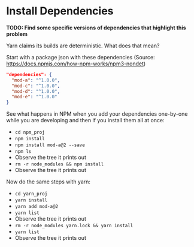 # Install Dependencies

**TODO: Find some specific versions of dependencies that highlight this problem**

Yarn claims its builds are deterministic.  What does that mean?

Start with a package json with these dependencies
(Source: https://docs.npmjs.com/how-npm-works/npm3-nondet)
```json
"dependencies": {
  "mod-a": "^1.0.0",
  "mod-c": "^1.0.0",
  "mod-d": "^1.0.0",
  "mod-e": "^1.0.0"
}
```

See what happens in NPM when you add your dependencies one-by-one while you are developing and then if you install them all at once:
- `cd npm_proj`
- `npm install`
- `npm install mod-a@2 --save`
- `npm ls`
 - Observe the tree it prints out
- `rm -r node_modules && npm install`
 - Observe the tree it prints out

Now do the same steps with yarn:
- `cd yarn_proj`
- `yarn install`
- `yarn add mod-a@2`
- `yarn list`
 - Observe the tree it prints out
- `rm -r node_modules yarn.lock && yarn install`
- `yarn list`
 - Observe the tree it prints out
